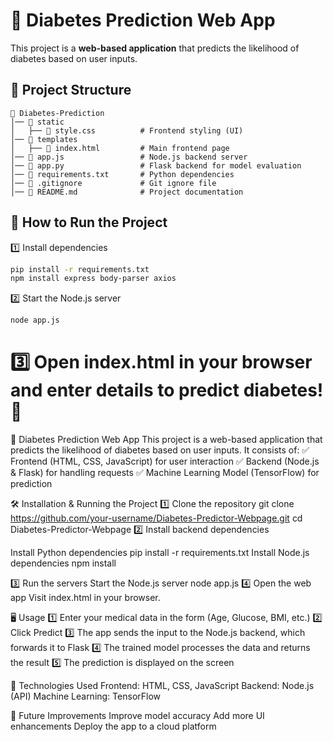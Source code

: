 
# 🏥 Diabetes Prediction Web App  

This project is a **web-based application** that predicts the likelihood of diabetes based on user inputs.  

## 📂 Project Structure  
```
📁 Diabetes-Prediction
│── 📁 static
│   ├── 📄 style.css          # Frontend styling (UI)
│── 📁 templates
│   ├── 📄 index.html         # Main frontend page
│── 📄 app.js                 # Node.js backend server
│── 📄 app.py                 # Flask backend for model evaluation
│── 📄 requirements.txt       # Python dependencies
│── 📄 .gitignore             # Git ignore file
│── 📄 README.md              # Project documentation
```

## 🚀 How to Run the Project  
1️⃣ Install dependencies  
```bash
pip install -r requirements.txt
npm install express body-parser axios
```  

2️⃣ Start the Node.js server  
```bash
node app.js
```  

3️⃣  Open index.html in your browser and enter details to predict diabetes! 🎉  
=======
🏥 Diabetes Prediction Web App
This project is a web-based application that predicts the likelihood of diabetes based on user inputs. It consists of:
✅ Frontend (HTML, CSS, JavaScript) for user interaction
✅ Backend (Node.js & Flask) for handling requests
✅ Machine Learning Model (TensorFlow) for prediction



🛠️ Installation & Running the Project
1️⃣ Clone the repository
git clone https://github.com/your-username/Diabetes-Predictor-Webpage.git
cd Diabetes-Predictor-Webpage
2️⃣ Install backend dependencies

Install Python dependencies
pip install -r requirements.txt
Install Node.js dependencies
npm install

3️⃣ Run the servers
Start the Node.js server
node app.js
4️⃣ Open the web app
Visit index.html in your browser.

🖥️ Usage
1️⃣ Enter your medical data in the form (Age, Glucose, BMI, etc.)
2️⃣ Click Predict
3️⃣ The app sends the input to the Node.js backend, which forwards it to Flask
4️⃣ The trained model processes the data and returns the result
5️⃣ The prediction is displayed on the screen

🔧 Technologies Used
Frontend: HTML, CSS, JavaScript
Backend: Node.js (API)
Machine Learning: TensorFlow

🎯 Future Improvements
Improve model accuracy
Add more UI enhancements
Deploy the app to a cloud platform

